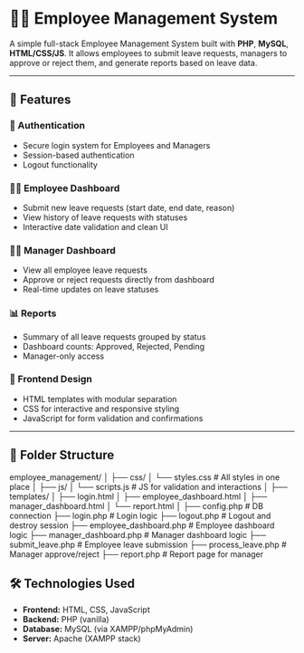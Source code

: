 # 🧑‍💼 Employee Management System

A simple full-stack Employee Management System built with **PHP**, **MySQL**, **HTML/CSS/JS**. It allows employees to submit leave requests, managers to approve or reject them, and generate reports based on leave data.

---

## 🚀 Features

### 🔐 Authentication
- Secure login system for Employees and Managers
- Session-based authentication
- Logout functionality

### 👩‍💼 Employee Dashboard
- Submit new leave requests (start date, end date, reason)
- View history of leave requests with statuses
- Interactive date validation and clean UI

### 👨‍💼 Manager Dashboard
- View all employee leave requests
- Approve or reject requests directly from dashboard
- Real-time updates on leave statuses

### 📊 Reports
- Summary of all leave requests grouped by status
- Dashboard counts: Approved, Rejected, Pending
- Manager-only access

### 🎨 Frontend Design
- HTML templates with modular separation
- CSS for interactive and responsive styling
- JavaScript for form validation and confirmations

---

## 📂 Folder Structure
employee_management/
│
├── css/
│ └── styles.css # All styles in one place
│
├── js/
│ └── scripts.js # JS for validation and interactions
│
├── templates/
│ ├── login.html
│ ├── employee_dashboard.html
│ ├── manager_dashboard.html
│ └── report.html
│
├── config.php # DB connection
├── login.php # Login logic
├── logout.php # Logout and destroy session
├── employee_dashboard.php # Employee dashboard logic
├── manager_dashboard.php # Manager dashboard logic
├── submit_leave.php # Employee leave submission
├── process_leave.php # Manager approve/reject
├── report.php # Report page for manager

## 🛠️ Technologies Used

- **Frontend:** HTML, CSS, JavaScript
- **Backend:** PHP (vanilla)
- **Database:** MySQL (via XAMPP/phpMyAdmin)
- **Server:** Apache (XAMPP stack)
